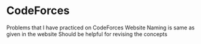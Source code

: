 # CodeForces
Problems that I have practiced on CodeForces Website
Naming is same as given in the website
Should be helpful for revising the concepts
